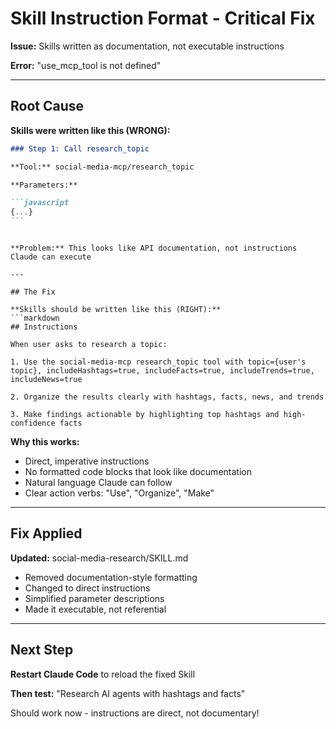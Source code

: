 # Skill Instruction Format - Critical Fix

**Issue:** Skills written as documentation, not executable instructions

**Error:** "use_mcp_tool is not defined"

---

## Root Cause

**Skills were written like this (WRONG):**

````markdown
### Step 1: Call research_topic

**Tool:** social-media-mcp/research_topic

**Parameters:**

```javascript
{...}
```
````

````

**Problem:** This looks like API documentation, not instructions Claude can execute

---

## The Fix

**Skills should be written like this (RIGHT):**
```markdown
## Instructions

When user asks to research a topic:

1. Use the social-media-mcp research_topic tool with topic={user's topic}, includeHashtags=true, includeFacts=true, includeTrends=true, includeNews=true

2. Organize the results clearly with hashtags, facts, news, and trends

3. Make findings actionable by highlighting top hashtags and high-confidence facts
````

**Why this works:**

- Direct, imperative instructions
- No formatted code blocks that look like documentation
- Natural language Claude can follow
- Clear action verbs: "Use", "Organize", "Make"

---

## Fix Applied

**Updated:** social-media-research/SKILL.md

- Removed documentation-style formatting
- Changed to direct instructions
- Simplified parameter descriptions
- Made it executable, not referential

---

## Next Step

**Restart Claude Code** to reload the fixed Skill

**Then test:**
"Research AI agents with hashtags and facts"

Should work now - instructions are direct, not documentary!
